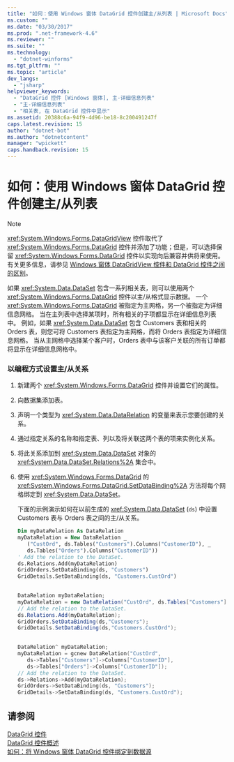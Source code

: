 ```yaml
---
title: "如何：使用 Windows 窗体 DataGrid 控件创建主/从列表 | Microsoft Docs"
ms.custom: ""
ms.date: "03/30/2017"
ms.prod: ".net-framework-4.6"
ms.reviewer: ""
ms.suite: ""
ms.technology: 
  - "dotnet-winforms"
ms.tgt_pltfrm: ""
ms.topic: "article"
dev_langs: 
  - "jsharp"
helpviewer_keywords: 
  - "DataGrid 控件 [Windows 窗体], 主-详细信息列表"
  - "主-详细信息列表"
  - "相关表, 在 DataGrid 控件中显示"
ms.assetid: 20388c6a-94f9-4d96-be18-8c200491247f
caps.latest.revision: 15
author: "dotnet-bot"
ms.author: "dotnetcontent"
manager: "wpickett"
caps.handback.revision: 15
---
```

# 如何：使用 Windows 窗体 DataGrid 控件创建主/从列表
> [!NOTE]
>  <xref:System.Windows.Forms.DataGridView> 控件取代了 <xref:System.Windows.Forms.DataGrid> 控件并添加了功能；但是，可以选择保留 <xref:System.Windows.Forms.DataGrid> 控件以实现向后兼容并供将来使用。  有关更多信息，请参见 [Windows 窗体 DataGridView 控件和 DataGrid 控件之间的区别](../../../../docs/framework/winforms/controls/differences-between-the-windows-forms-datagridview-and-datagrid-controls.md)。  
  
 如果 <xref:System.Data.DataSet> 包含一系列相关表，则可以使用两个 <xref:System.Windows.Forms.DataGrid> 控件以主\/从格式显示数据。  一个 <xref:System.Windows.Forms.DataGrid> 被指定为主网格，另一个被指定为详细信息网格。  当在主列表中选择某项时，所有相关的子项都显示在详细信息列表中。  例如，如果 <xref:System.Data.DataSet> 包含 Customers 表和相关的 Orders 表，则您可将 Customers 表指定为主网格，而将 Orders 表指定为详细信息网格。  当从主网格中选择某个客户时，Orders 表中与该客户关联的所有订单都将显示在详细信息网格中。  
  
### 以编程方式设置主\/从关系  
  
1.  新建两个 <xref:System.Windows.Forms.DataGrid> 控件并设置它们的属性。  
  
2.  向数据集添加表。  
  
3.  声明一个类型为 <xref:System.Data.DataRelation> 的变量来表示您要创建的关系。  
  
4.  通过指定关系的名称和指定表、列以及将关联这两个表的项来实例化关系。  
  
5.  将此关系添加到 <xref:System.Data.DataSet> 对象的 <xref:System.Data.DataSet.Relations%2A> 集合中。  
  
6.  使用 <xref:System.Windows.Forms.DataGrid> 的 <xref:System.Windows.Forms.DataGrid.SetDataBinding%2A> 方法将每个网格绑定到 <xref:System.Data.DataSet>。  
  
     下面的示例演示如何在以前生成的 <xref:System.Data.DataSet> \(`ds`\) 中设置 Customers 表与 Orders 表之间的主\/从关系。  
  
    ```vb  
    Dim myDataRelation As DataRelation  
    myDataRelation = New DataRelation _  
       ("CustOrd", ds.Tables("Customers").Columns("CustomerID"), _  
       ds.Tables("Orders").Columns("CustomerID"))  
    ' Add the relation to the DataSet.  
    ds.Relations.Add(myDataRelation)  
    GridOrders.SetDataBinding(ds, "Customers")  
    GridDetails.SetDataBinding(ds, "Customers.CustOrd")  
  
    ```  
  
    ```csharp  
    DataRelation myDataRelation;  
    myDataRelation = new DataRelation("CustOrd", ds.Tables["Customers"].Columns["CustomerID"], ds.Tables["Orders"].Columns["CustomerID"]);  
    // Add the relation to the DataSet.  
    ds.Relations.Add(myDataRelation);  
    GridOrders.SetDataBinding(ds,"Customers");  
    GridDetails.SetDataBinding(ds,"Customers.CustOrd");  
  
    ```  
  
    ```cpp  
    DataRelation^ myDataRelation;  
    myDataRelation = gcnew DataRelation("CustOrd",  
       ds->Tables["Customers"]->Columns["CustomerID"],  
       ds->Tables["Orders"]->Columns["CustomerID"]);  
    // Add the relation to the DataSet.  
    ds->Relations->Add(myDataRelation);  
    GridOrders->SetDataBinding(ds, "Customers");  
    GridDetails->SetDataBinding(ds, "Customers.CustOrd");  
    ```  
  
## 请参阅  
 [DataGrid 控件](../../../../docs/framework/winforms/controls/datagrid-control-windows-forms.md)   
 [DataGrid 控件概述](../../../../docs/framework/winforms/controls/datagrid-control-overview-windows-forms.md)   
 [如何：将 Windows 窗体 DataGrid 控件绑定到数据源](../../../../docs/framework/winforms/controls/how-to-bind-the-windows-forms-datagrid-control-to-a-data-source.md)